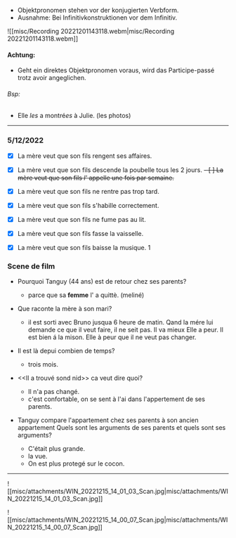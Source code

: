 


 - Objektpronomen stehen vor der konjugierten Verbform.
 - Ausnahme: Bei Infinitivkonstruktionen vor dem Infinitiv.

![[misc/Recording 20221201143118.webm|misc/Recording 20221201143118.webm]]

#### Achtung:
- Geht ein direktes Objektpronomen voraus, wird das Participe-passé trotz avoir angeglichen.
###### Bsp:
- Elle *les* a montré*es* à Julie. (les photos)


****
### 5/12/2022

- [x] La mère veut que son fils rengent ses affaires.
- [x] La mère veut que son fils descende la poubelle tous les 2 jours.
<del>- [ ] La mère veut que son fils *l'* appelle une fois par semaine.</del>
- [x] La mère veut que son fils ne rentre pas trop tard.
- [x] La mère veut que son fils s'habille correctement.
- [x] La mère veut que son fils ne fume pas au lit.
- [x] La mère veut que son fils fasse la vaisselle.
- [x] La mère veut que son fils baisse la musique.
1



### Scene de film

- Pourquoi Tanguy (44 ans) est de retour chez ses parents?
	- parce que sa **femme** l' a quittè.  (meliné)
- Que raconte la mère à son mari?
	- il est sorti avec Bruno jusqua 6 heure de matin. Qand la mére lui demande ce que il veut faire, il ne seit pas.  Il va mieux Elle a peur. Il est bien á la mison. Elle à peur que il ne veut pas changer. 
- Il est là depui combien de temps?
	- trois mois.
- <<Il a trouvé sond nid>> ca veut dire quoi?
	- Il n'a pas changé.
	- c'est confortable, on se sent à l'ai dans l'appertement de ses parents.
- Tanguy compare l'appartement chez ses parents à son ancien appartement Quels sont les arguments de ses parents et quels sont ses arguments?

	- C'était plus grande. 
	- la vue.
	- On est plus protegé sur le cocon.
****
![[misc/attachments/WIN_20221215_14_01_03_Scan.jpg|misc/attachments/WIN_20221215_14_01_03_Scan.jpg]]

![[misc/attachments/WIN_20221215_14_00_07_Scan.jpg|misc/attachments/WIN_20221215_14_00_07_Scan.jpg]]